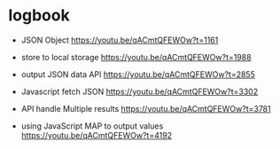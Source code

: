 # logbook

- JSON Object
https://youtu.be/qACmtQFEWOw?t=1161

- store to local storage
https://youtu.be/qACmtQFEWOw?t=1988

- output JSON data API 
https://youtu.be/qACmtQFEWOw?t=2855

- Javascript fetch JSON
https://youtu.be/qACmtQFEWOw?t=3302

- API handle Multiple results
https://youtu.be/qACmtQFEWOw?t=3781

- using JavaScript MAP to output values
https://youtu.be/qACmtQFEWOw?t=4192
